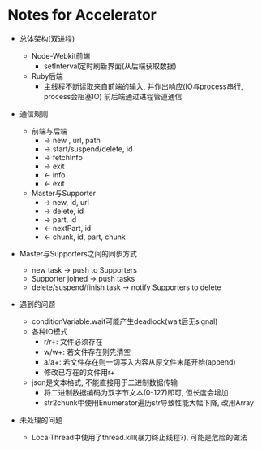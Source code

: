 # Notes for Accelerator

- 总体架构(双进程)
    - Node-Webkit前端
        - setInterval定时刷新界面(从后端获取数据)
    - Ruby后端
        - 主线程不断读取来自前端的输入, 并作出响应(IO与process串行, process会阻塞IO)
    前后端通过进程管道通信

- 通信规则
    - 前端与后端
        - -> new , url, path
        - -> start/suspend/delete, id
        - -> fetchInfo
        - -> exit
        - <- info
        - <- exit
    - Master与Supporter
        - -> new, id, url
        - -> delete, id
        - -> part, id
        - <- nextPart, id
        - <- chunk, id, part, chunk

- Master与Supporters之间的同步方式
    - new task -> push to Supporters
    - Supporter joined -> push tasks
    - delete/suspend/finish task -> notify Supporters to delete

- 遇到的问题
    - conditionVariable.wait可能产生deadlock(wait后无signal)
    - 各种IO模式
        - r/r+: 文件必须存在
        - w/w+: 若文件存在则先清空
        - a/a+: 若文件存在则一切写入内容从原文件末尾开始(append)
        - 修改已存在的文件用r+
    - json是文本格式, 不能直接用于二进制数据传输
        - 将二进制数据编码为双字节文本(0-127)即可, 但长度会增加
        - str2chunk中使用Enumerator遍历str导致性能大幅下降, 改用Array

- 未处理的问题
    - LocalThread中使用了thread.kill(暴力终止线程?), 可能是危险的做法
